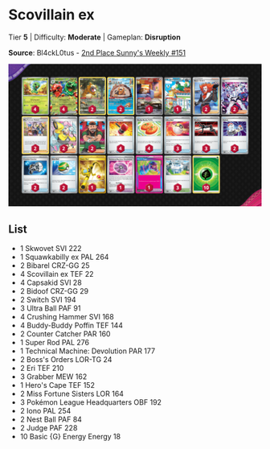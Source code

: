 # Scovillain ex

Tier **5** | Difficulty: **Moderate** | Gameplan: **Disruption**

**Source**: Bl4ckL0tus - [2nd Place Sunny's Weekly #151](https://play.limitlesstcg.com/tournament/6614a7adbd59c305cfa8392f/player/bl4ckl0tus/decklist)

![decklist](../../!Images/Standard/10BRS-TEF/Scovillain%20ex.png)

## List
* 1 Skwovet SVI 222
* 1 Squawkabilly ex PAL 264
* 2 Bibarel CRZ-GG 25
* 4 Scovillain ex TEF 22
* 4 Capsakid SVI 28
* 2 Bidoof CRZ-GG 29
* 2 Switch SVI 194
* 3 Ultra Ball PAF 91
* 4 Crushing Hammer SVI 168
* 4 Buddy-Buddy Poffin TEF 144
* 2 Counter Catcher PAR 160
* 1 Super Rod PAL 276
* 1 Technical Machine: Devolution PAR 177
* 2 Boss's Orders LOR-TG 24
* 2 Eri TEF 210
* 3 Grabber MEW 162
* 1 Hero's Cape TEF 152
* 2 Miss Fortune Sisters LOR 164
* 3 Pokémon League Headquarters OBF 192
* 2 Iono PAL 254
* 2 Nest Ball PAF 84
* 2 Judge PAF 228
* 10 Basic {G} Energy Energy 18
